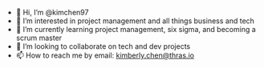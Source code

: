 - 👋 Hi, I’m @kimchen97
- 👀 I’m interested in project management and all things business and tech
- 🌱 I’m currently learning project management, six sigma, and becoming a scrum master 
- 💞️ I’m looking to collaborate on tech and dev projects 
- 📫 How to reach me by email: kimberly.chen@thras.io 

<!---
kimchen97/kimchen97 is a ✨ special ✨ repository because its `README.md` (this file) appears on your GitHub profile.
You can click the Preview link to take a look at your changes.
--->
